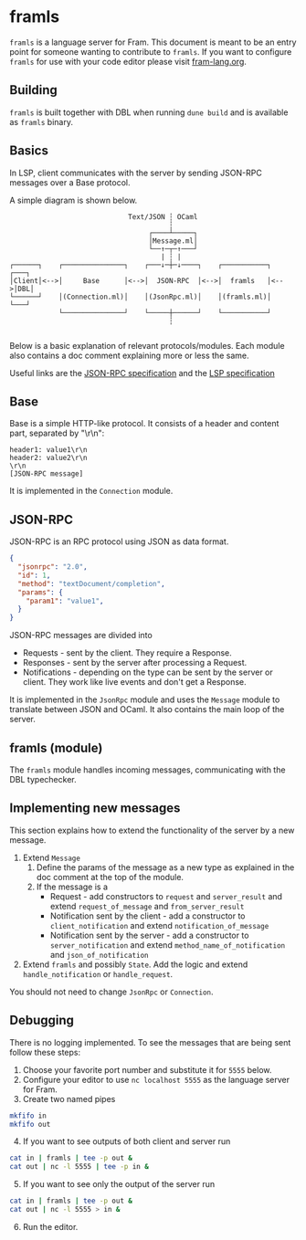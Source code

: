 framls
======

`framls` is a language server for Fram. This document is meant to be
an entry point for someone wanting to contribute to `framls`.
If you want to configure `framls` for use with your code editor please visit
[fram-lang.org](https://fram-lang.org).

Building
--------

`framls` is built together with DBL when running `dune build` and is
available as `framls` binary.

Basics
------

In LSP, client communicates with the server by sending JSON-RPC messages over
a Base protocol.

A simple diagram is shown below.
```
                             Text/JSON ┆ OCaml
                                       ┆
                                  ┌────┴─────┐
                                  │Message.ml│
                                  └──↑─┬─↑───┘
                                     | ┆ |  
┌──────┐    ┌───────────────┐    ┌───↓─┼─↓────┐    ┌───────────┐    ┌───┐
│Client│<-->│     Base      │<-->│  JSON-RPC  │<-->│  framls   │<-->│DBL│
└──────┘    │(Connection.ml)│    │(JsonRpc.ml)│    │(framls.ml)│    └───┘
            └───────────────┘    └─────┼──────┘    └───────────┘
                                       ┆ 
                                   
```

Below is a basic explanation of relevant protocols/modules. 
Each module also contains a doc comment explaining more or less the same.

Useful links are the
[JSON-RPC specification](https://www.jsonrpc.org/specification)
and the
[LSP specification](https://microsoft.github.io/language-server-protocol/specifications/lsp/3.17/specification/)

Base
----

Base is a simple HTTP-like protocol. It consists of a header and content part,
separated by "\r\n":
```
header1: value1\r\n
header2: value2\r\n
\r\n
[JSON-RPC message]
```

It is implemented in the `Connection` module.

JSON-RPC
--------

JSON-RPC is an RPC protocol using JSON as data format.
```json
{
  "jsonrpc": "2.0",
  "id": 1,
  "method": "textDocument/completion",
  "params": {
    "param1": "value1",
  }
}
```

JSON-RPC messages are divided into
* Requests - sent by the client. They require a Response.
* Responses - sent by the server after processing a Request.
* Notifications - depending on the type can be sent by the server or client.
  They work like live events and don't get a Response.

It is implemented in the `JsonRpc` module and uses the `Message` module
to translate between JSON and OCaml. It also contains the main loop of
the server.

framls (module)
---------------

The `framls` module handles incoming messages, communicating with
the DBL typechecker.

Implementing new messages
-------------------------

This section explains how to extend the functionality of the server by
a new message.

1. Extend `Message`
   1. Define the params of the message as a new type
      as explained in the doc comment at the top of the module.
   2. If the message is a
      * Request - add constructors to `request` and `server_result`
        and extend `request_of_message` and `from_server_result`
      * Notification sent by the client -
        add a constructor to `client_notification`
        and extend `notification_of_message`
      * Notification sent by the server -
        add a constructor to `server_notification`
        and extend `method_name_of_notification` and `json_of_notification`
2. Extend `framls` and possibly `State`.
   Add the logic and extend `handle_notification` or `handle_request`.

You should not need to change `JsonRpc` or `Connection`.

Debugging
---------

There is no logging implemented. To see the messages that are being sent
follow these steps:
1. Choose your favorite port number and substitute it for `5555` below.
2. Configure your editor to use `nc localhost 5555` as the language server
for Fram.
3. Create two named pipes
```bash
mkfifo in
mkfifo out
```
4. If you want to see outputs of both client and server run
```bash
cat in | framls | tee -p out &
cat out | nc -l 5555 | tee -p in & 
```
5. If you want to see only the output of the server run
```bash
cat in | framls | tee -p out &
cat out | nc -l 5555 > in & 
```
6. Run the editor.
